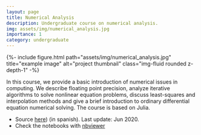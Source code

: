 ```yaml
---
layout: page
title: Numerical Analysis
description: Undergraduate course on numerical analysis.
img: assets/img/numerical_analysis.jpg
importance: 1
category: undergraduate
---
```


<div class="row">
<div class="col">
{%- include figure.html
  path="assets/img/numerical_analysis.jpg" title="example image"
  alt="project thumbnail" class="img-fluid rounded z-depth-1" -%}
</div>

<div class="col" markdown="1">

In this course, we provide a basic introduction of numerical issues in computing. We describe floating point precision, analyze iterative algorithms to solve nonlinear equation problems, discuss least-squares and interpolation methods and give a brief introduction to ordinary differential equation numerical solving. The course is based on Julia.

* Source [here](https://github.com/aferragu/curso_analisis_numerico)) (in spanish). Last update: Jun 2020.
* Check the notebooks with [nbviewer](https://nbviewer.jupyter.org/github/aferragu/curso_analisis_numerico/tree/master/)

</div>
</div>
